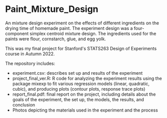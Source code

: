 # Paint_Mixture_Design
An mixture design experiment on the effects of different ingredients on the drying time of homemade paint. The experiment design was a four-component simplex centroid mixture design. The ingredients used for the paints were flour, cornstarch, glue, and egg yolk.

This was my final project for Stanford's STATS263 Design of Experiments course in Autumn 2022.

The repository includes:
* experiment.csv: describes set up and results of the experiment 
* project_final_ver.R: R code for analyzing the experiment results using the package mixexp to fit various regression models (linear, quadratic, cubic), and producing plots (contour plots, response trace plots)
* report_final.pdf: final report on the project, including details about the goals of the experiment, the set up, the models, the results, and conclusion
* Photos depicting the materials used in the experiment and the process
